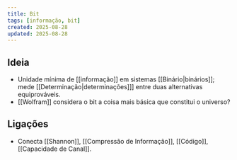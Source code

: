 ```yaml
---
title: Bit
tags: [informação, bit]
created: 2025-08-28
updated: 2025-08-28
---
```


## Ideia
- Unidade mínima de [[informação]] em sistemas [[Binário|binários]]; mede [[Determinação|determinações]]] entre duas alternativas equiprováveis.
- [[Wolfram]] considera o bit a coisa mais básica que constitui o universo?

## Ligações
- Conecta [[Shannon]], [[Compressão de Informação]], [[Código]], [[Capacidade de Canal]].
